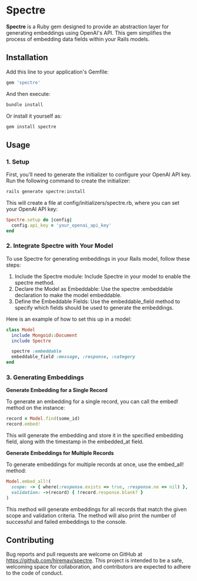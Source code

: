 # Spectre

**Spectre** is a Ruby gem designed to provide an abstraction layer for generating embeddings using OpenAI's API. This gem simplifies the process of embedding data fields within your Rails models.

## Installation

Add this line to your application's Gemfile:

```ruby
gem 'spectre'
```
And then execute:
```bash
bundle install
```
Or install it yourself as:
```bash
gem install spectre
```
## Usage

### 1. Setup

First, you’ll need to generate the initializer to configure your OpenAI API key. Run the following command to create the initializer:
```bash
rails generate spectre:install
```
This will create a file at config/initializers/spectre.rb, where you can set your OpenAI API key:
```ruby
Spectre.setup do |config|
  config.api_key = 'your_openai_api_key'
end
```
### 2. Integrate Spectre with Your Model

To use Spectre for generating embeddings in your Rails model, follow these steps:

1.	Include the Spectre module:
Include Spectre in your model to enable the spectre method.
2.	Declare the Model as Embeddable:
Use the spectre :embeddable declaration to make the model embeddable.
3.	Define the Embeddable Fields:
Use the embeddable_field method to specify which fields should be used to generate the embeddings.

Here is an example of how to set this up in a model:
```ruby
class Model
  include Mongoid::Document
  include Spectre

  spectre :embeddable
  embeddable_field :message, :response, :category
end
```
### 3. Generating Embeddings

**Generate Embedding for a Single Record**

To generate an embedding for a single record, you can call the embed! method on the instance:
```ruby
record = Model.find(some_id)
record.embed!
```
This will generate the embedding and store it in the specified embedding field, along with the timestamp in the embedded_at field.

**Generate Embeddings for Multiple Records**

To generate embeddings for multiple records at once, use the embed_all! method:
```ruby
Model.embed_all!(
  scope: -> { where(:response.exists => true, :response.ne => nil) },
  validation: ->(record) { !record.response.blank? }
)
```
This method will generate embeddings for all records that match the given scope and validation criteria. The method will also print the number of successful and failed embeddings to the console.

## Contributing
Bug reports and pull requests are welcome on GitHub at https://github.com/hiremav/spectre. This project is intended to be a safe, welcoming space for collaboration, and contributors are expected to adhere to the code of conduct.

